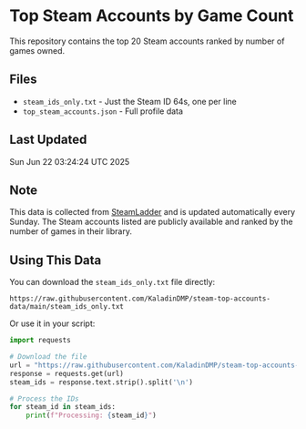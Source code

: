 # Top Steam Accounts by Game Count

This repository contains the top 20 Steam accounts ranked by number of games owned.

## Files

- `steam_ids_only.txt` - Just the Steam ID 64s, one per line
- `top_steam_accounts.json` - Full profile data

## Last Updated

Sun Jun 22 03:24:24 UTC 2025

## Note

This data is collected from [SteamLadder](https://steamladder.com) and is updated automatically every Sunday.
The Steam accounts listed are publicly available and ranked by the number of games in their library.

## Using This Data

You can download the `steam_ids_only.txt` file directly:
```
https://raw.githubusercontent.com/KaladinDMP/steam-top-accounts-data/main/steam_ids_only.txt
```

Or use it in your script:
```python
import requests

# Download the file
url = "https://raw.githubusercontent.com/KaladinDMP/steam-top-accounts-data/main/steam_ids_only.txt"
response = requests.get(url)
steam_ids = response.text.strip().split('\n')

# Process the IDs
for steam_id in steam_ids:
    print(f"Processing: {steam_id}")
```
